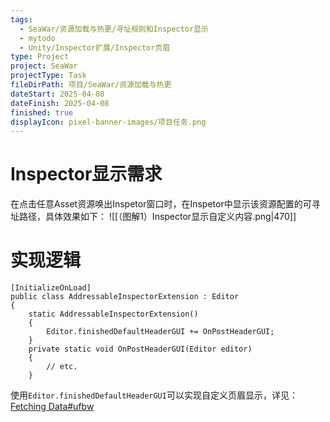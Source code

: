 ```yaml
---
tags:
  - SeaWar/资源加载与热更/寻址规则和Inspector显示
  - mytodo
  - Unity/Inspector扩展/Inspector页眉
type: Project
project: SeaWar
projectType: Task
fileDirPath: 项目/SeaWar/资源加载与热更
dateStart: 2025-04-08
dateFinish: 2025-04-08
finished: true
displayIcon: pixel-banner-images/项目任务.png
---
```

# Inspector显示需求
在点击任意Asset资源唤出Inspetor窗口时，在Inspetor中显示该资源配置的可寻址路径，具体效果如下：
![[（图解1）Inspector显示自定义内容.png|470]]
# 实现逻辑
```CSharp
[InitializeOnLoad]
public class AddressableInspectorExtension : Editor
{
    static AddressableInspectorExtension()
    {
        Editor.finishedDefaultHeaderGUI += OnPostHeaderGUI;
    }
    private static void OnPostHeaderGUI(Editor editor)
    {
	    // etc.
    }
```
使用`Editor.finishedDefaultHeaderGUI`可以实现自定义页眉显示，详见：[Fetching Data#ufbw](https://zhuanlan.zhihu.com/p/683651815)




